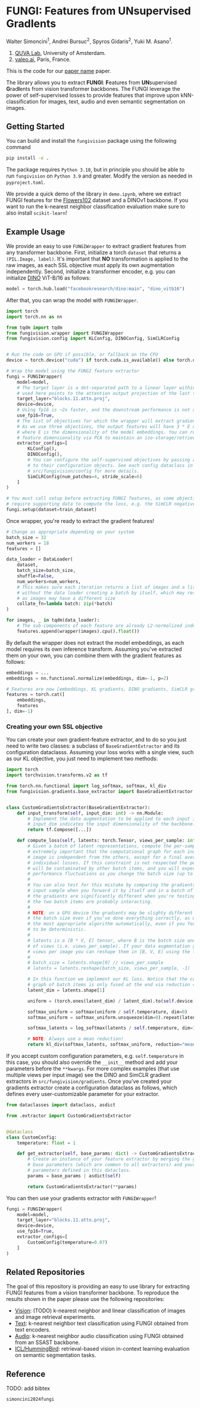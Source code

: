 # **FUNGI**: **F**eatures from **UN**supervised **G**rad**I**ents

Walter Simoncini<sup>1</sup>, Andrei Bursuc<sup>2</sup>, Spyros Gidaris<sup>2</sup>, Yuki M. Asano<sup>1</sup>.

1. [QUVA Lab](https://ivi.fnwi.uva.nl/quva/), University of Amsterdam.
2. [valeo.ai](https://www.valeo.com/en/valeo-ai/), Paris, France.

This is the code for our [paper name]() paper.

The library allows you to extract **FUNGI**: **F**eatures from **UN**supervised **G**rad**I**ents from vision transformer backbones.
The FUNGI leverage the power of self-supervised losses to provide features that improve upon kNN-classification for images, text, audio and even semantic segmentation on images.

## Getting Started

You can build and install the `fungivision` package using the following command

```sh
pip install -e .
```

The package requires `Python 3.10`, but in principle you should be able to run `fungivision` on `Python 3.9` and greater. Modify the version as needed in `pyproject.toml`.

We provide a quick demo of the library in `demo.ipynb`, where we extract FUNGI features for the [Flowers102](https://www.robots.ox.ac.uk/~vgg/data/flowers/102/) dataset and a DINOv1 backbone. If you want to run the k-nearest neighbor classification evaluation make sure to also install `scikit-learn`!

## Example Usage

We provide an easy to use `FUNGIWrapper` to extract gradient features from any transformer backbone. First, initialize a torch `dataset` that returns a `(PIL.Image, label)`. It's important that **NO** transformation is applied to the raw images, as each SSL objective must apply its own augmentation independently. Second, initialize a transformer encoder, e.g. you can initialize [DINO](https://arxiv.org/abs/2104.14294) ViT-B/16 as follows:

```python
model = torch.hub.load("facebookresearch/dino:main", "dino_vitb16")
```

After that, you can wrap the model with `FUNGIWrapper`.

```python
import torch
import torch.nn as nn

from tqdm import tqdm
from fungivision.wrapper import FUNGIWrapper
from fungivision.config import KLConfig, DINOConfig, SimCLRConfig


# Run the code on GPU if possible, or fallback on the CPU
device = torch.device("cuda") if torch.cuda.is_available() else torch.device("cpu")

# Wrap the model using the FUNGI feature extractor
fungi = FUNGIWrapper(
    model=model,
    # The target layer is a dot-separated path to a linear layer within the model. The path
    # used here points to the attention output projection of the last transformer block.
    target_layer="blocks.11.attn.proj",
    device=device,
    # Using fp16 is ~2x faster, and the downstream performance is not affected.
    use_fp16=True,
    # The list of objectives for which the wrapper will extract gradient features.
    # As we use three objectives, the output features will have 3 * E dimensions,
    # where E is the dimensionality of the model embeddings. You can reduce the
    # feature dimensionality via PCA to maintain an iso-storage/retrieval cost.
    extractor_configs=[
        KLConfig(),
        DINOConfig(),
        # You can configure the self-supervised objectives by passing arguments
        # to their configuration objects. See each config dataclass in
        # src/fungivision/config for more details.
        SimCLRConfig(num_patches=4, stride_scale=6)
    ]
)

# You must call setup before extracting FUNGI features, as some objectives may
# require supporting data to compute the loss, e.g. the SimCLR negative batch
fungi.setup(dataset=train_dataset)
```

Once wrapper, you're ready to extract the gradient features!

```python
# Change as appropriate depending on your system
batch_size = 32
num_workers = 18
features = []

data_loader = DataLoader(
    dataset,
    batch_size=batch_size,
    shuffle=False,
    num_workers=num_workers,
    # This makes sure each iteration returns a list of images and a list of targets,
    # without the data loader creating a batch by itself, which may result in errors
    # as images may have a different size
    collate_fn=lambda batch: zip(*batch)
)

for images, _ in tqdm(data_loader):
    # The sub-components of each feature are already L2-normalized independently
    features.append(wrapper(images).cpu().float())
```

By default the wrapper does not extract the model embeddings, as each model requires its own inference transform. Assuming you've extracted them on your own, you can combine them with the gradient features as follows:

```python
embeddings = ...
embeddings = nn.functional.normalize(embeddings, dim=-1, p=2)

# Features are now [embeddings, KL gradients, DINO gradients, SimCLR gradients]
features = torch.cat([
    embeddings,
    features
], dim=-1)
```

### Creating your own SSL objective

You can create your own gradient-feature extractor, and to do so you just need to write two classes: a subclass of `BaseGradientExtractor` and its configuration dataclasss. Assuming your loss works with a single view, such as our KL objective, you just need to implement two methods:

```python
import torch
import torchvision.transforms.v2 as tf

from torch.nn.functional import log_softmax, softmax, kl_div
from fungivision.gradients.base_extractor import BaseGradientExtractor


class CustomGradientsExtractor(BaseGradientExtractor):
    def input_transform(self, input_dim: int) -> nn.Module:
        # Implement the data augmentation to be applied to each input image.
        # input_dim indicates the input dimensionality of the backbone.
        return tf.Compose([...])

    def compute_loss(self, latents: torch.Tensor, views_per_sample: int, **kwargs) -> torch.Tensor:
        # Given a batch of latent representations, compute the per-sample loss. It's
        # extremely important that the computational graph for each individual input
        # image is independent from the others, except for a final average of the
        # individual losses. If this constraint is not respected the per-sample gradients
        # will be contaminated by other batch items, and you will experience significant
        # performance fluctuations as you change the batch size (up to 10-20-30%!).
        #
        # You can also test for this mistake by comparing the gradients of the same
        # input sample when you forward it by itself and in a batch of 2 inputs. If
        # the gradients are significantly different when you're testing on a CPU then
        # the two batch items are probably interacting.
        # 
        # NOTE: on a GPU device the gradients may be slighty different as you change
        # the batch size even if you've done everything correctly, as modern GPUs pick
        # the most appropriate algorithm automatically, even if you force their behavior
        # to be deterministic.
        #
        # latents is a [B * V, E] tensor, where B is the batch size and V the number
        # of views (i.e. views_per_sample). If your data augmentation generates multiple
        # views per image you can reshape them in [B, V, E] using the following code:
        #
        # batch_size = latents.shape[0] // views_per_sample
        # latents = latents.reshape(batch_size, views_per_sample, -1)

        # In this function we implement our KL loss. Notice that the computational
        # graph of batch items is only fused at the end via reduction = "mean"
        latent_dim = latents.shape[1]

        uniform = (torch.ones(latent_dim) / latent_dim).to(self.device)

        softmax_uniform = softmax(uniform / self.temperature, dim=0)
        softmax_uniform = softmax_uniform.unsqueeze(dim=0).repeat(latents.shape[0], 1)

        softmax_latents = log_softmax(latents / self.temperature, dim=1)

        # NOTE: Always use a mean reduction!
        return kl_div(softmax_latents, softmax_uniform, reduction="mean")
```

If you accept custom configuration parameters, e.g. `self.temperature` in this case, you should also override the `__init__` method and add your parameters before the `**kwargs`. For more complex examples (that use multiple views per input image) see the DINO and SimCLR gradient extractors in `src/fungivision/gradients`. Once you've created your gradients extractor create a configuration dataclass as follows, which defines every user-customizable parameter for your extractor.

```python
from dataclasses import dataclass, asdict

from .extractor import CustomGradientsExtractor


@dataclass
class CustomConfig:
    temperature: float = 1

    def get_extractor(self, base_params: dict) -> CustomGradientsExtractor:
        # Create an instance of your feature extractor by merging the given
        # base parameters (which are common to all extractors) and your custom
        # parameters defined in this dataclass.
        params = base_params | asdict(self)

        return CustomGradientsExtractor(**params)
```

You can then use your gradients extractor with `FUNGIWrapper`!

```python
fungi = FUNGIWrapper(
    model=model,
    target_layer="blocks.11.attn.proj",
    device=device,
    use_fp16=True,
    extractor_configs=[
        CustomConfig(temperature=0.07)
    ]
)
```

## Related Repositories

The goal of this repository is providing an easy to use library for extracting FUNGI features from a vision transformer backbone. To reproduce the results shown in the paper please use the following repositories:

- [Vision](): (TODO) k-nearest neighbor and linear classification of images and image retrieval experiments.
- [Text](https://github.com/WalterSimoncini/fungi-text): k-nearest neighbor text classification using FUNGI obtained from text encoders.
- [Audio](https://github.com/WalterSimoncini/fungi-ssast): k-nearest neighbor audio classification using FUNGI obtained from an SSAST backbone.
- [ICL/HummingBird](https://github.com/WalterSimoncini/fungi-hummingbird): retrieval-based vision in-context learning evaluation on semantic segmentation tasks.

## Reference

TODO: add bibtex
```
simoncini2024fungi
```

